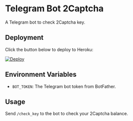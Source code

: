 # Telegram Bot 2Captcha

A Telegram bot to check 2Captcha key.

## Deployment

Click the button below to deploy to Heroku:

[![Deploy](https://www.herokucdn.com/deploy/button.svg)](https://heroku.com/deploy?template=https://github.com/YOUR_GITHUB_USERNAME/telegram-bot-2captcha)

## Environment Variables

- `BOT_TOKEN`: The Telegram bot token from BotFather.

## Usage

Send `/check_key` to the bot to check your 2Captcha balance.
